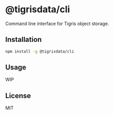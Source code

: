 # @tigrisdata/cli

Command line interface for Tigris object storage.

## Installation

```bash
npm install -g @tigrisdata/cli
```

## Usage

WIP

## License

MIT
